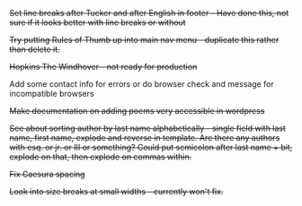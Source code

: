 ~~Set line breaks after Tucker and after English in footer - Have done this, not sure if it looks better with line breaks or without~~

~~Try putting Rules of Thumb up into main nav menu - duplicate this rather than delete it.~~

~~Hopkins The Windhover - not ready for production~~

Add some contact info for errors or do browser check and message for incompatible browsers

~~Make documentation on adding poems very accessible in wordpress~~

~~See about sorting author by last name alphabetically - single field with last name, first name, explode and reverse in template. Are there any authors with esq. or jr. or III or something? Could put semicolon after last name + bit, explode on that, then explode on commas within.~~

~~Fix Caesura spacing~~

~~Look into size breaks at small widths - currently won't fix.~~

